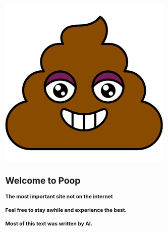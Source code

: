 ![this is poop](img/happy_poop.png)

# Welcome to Poop
### The most important site not on the internet

### Feel free to stay awhile and experience the best.

### Most of this text was written by AI.